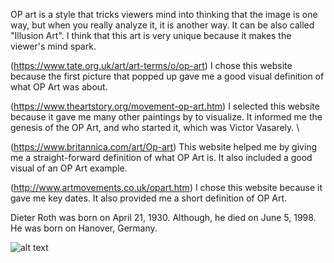 OP art is a style that tricks viewers mind into thinking that the image is one way, but when you really analyze it, it is another way. It can be also called "Illusion Art". I think that this art is very unique because it makes the viewer's mind spark. 

(https://www.tate.org.uk/art/art-terms/o/op-art) I chose this website because the first picture that popped up gave me a good visual definition of what OP Art was about.

(https://www.theartstory.org/movement-op-art.htm) I selected this website because it gave me many other paintings by to visualize. It informed me the genesis of the OP Art, and who started it, which was Victor Vasarely. \

(https://www.britannica.com/art/Op-art) This website helped me by giving me a straight-forward definition of what OP Art is. It also included a good visual of an OP Art example.

(http://www.artmovements.co.uk/opart.htm) I chose this website because it gave me key dates. It also provided me a short definition of OP Art.

Dieter Roth was born on April 21, 1930. Although, he died on June 5, 1998. He was born on Hanover, Germany.

![alt text](../images/compsci-dp-cs.jpg "CC 2.0: Generic | Cropped  | Eric Miraglia")
